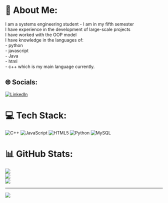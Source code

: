 # 💫 About Me:
I am a systems engineering student -  I am in my fifth semester<br>I have experience in the development of large-scale projects<br>I have worked with the OOP model<br>I have knowledge in the languages ​​of:<br>- python<br>- javascript<br>- Java<br>- html<br>- c++ which is my main language currently.


## 🌐 Socials:
[![LinkedIn](https://img.shields.io/badge/LinkedIn-%230077B5.svg?logo=linkedin&logoColor=white)](santiago-moreno-64a965312) 

# 💻 Tech Stack:
![C++](https://img.shields.io/badge/c++-%2300599C.svg?style=for-the-badge&logo=c%2B%2B&logoColor=white) ![JavaScript](https://img.shields.io/badge/javascript-%23323330.svg?style=for-the-badge&logo=javascript&logoColor=%23F7DF1E) ![HTML5](https://img.shields.io/badge/html5-%23E34F26.svg?style=for-the-badge&logo=html5&logoColor=white) ![Python](https://img.shields.io/badge/python-3670A0?style=for-the-badge&logo=python&logoColor=ffdd54) ![MySQL](https://img.shields.io/badge/mysql-4479A1.svg?style=for-the-badge&logo=mysql&logoColor=white)
# 📊 GitHub Stats:
![](https://github-readme-stats.vercel.app/api?username=HelloWord-404&theme=dark&hide_border=false&include_all_commits=false&count_private=false)<br/>
![](https://github-readme-streak-stats.herokuapp.com/?user=HelloWord-404&theme=dark&hide_border=false)<br/>
![](https://github-readme-stats.vercel.app/api/top-langs/?username=HelloWord-404&theme=dark&hide_border=false&include_all_commits=false&count_private=false&layout=compact)

---
[![](https://visitcount.itsvg.in/api?id=HelloWord-404&icon=0&color=0)](https://visitcount.itsvg.in)

<!-- Proudly created with GPRM ( https://gprm.itsvg.in ) -->
